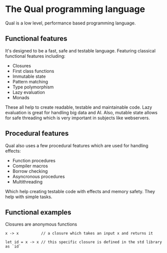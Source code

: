 # The Qual programming language

Qual is a low level, performance based programming language. 

## Functional features
It's designed to be a fast, safe and testable language.
Featuring classical functional features including:
* Closures
* First class functions
* Immutable state
* Pattern matching
* Type polymorphism
* Lazy evaluation
* Monads

These all help to create readable, testable and maintainable code.
Lazy evaluation is great for handling big data and AI.
Also, mutable state allows for safe threading which is very important in subjects like webservers.

## Procedural features
Qual also uses a few procedural features which are used for handling effects:
* Function procedures
* Compiler macros
* Borrow checking
* Asyncronous procedures
* Multithreading

Which help creating testable code with effects and memory safety. They help with simple tasks.

## Functional examples
Closures are anonymous functions
```
x -> x          // a closure which takes an input x and returns it

let id = x -> x // this specific closure is defined in the std library as `id`
```
